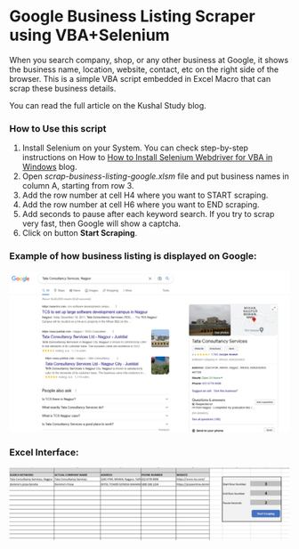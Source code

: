 <h1>Google Business Listing Scraper using VBA+Selenium</h1>
<p>When you search company, shop, or any other business at Google, it shows the business name, location, website, contact, etc on the right side of the browser. This is a simple VBA script embedded in Excel Macro that can scrap these business details.</p>
<p>You can read the full article on the Kushal Study blog.</p>

<h3>How to Use this script</h3>
<ol>
<li>Install Selenium on your System. You can check step-by-step instructions on How to <a href="https://www.kushalstudy.com/blog/how-to-install-selenium-webdriver-for-vba-in-windows/">How to Install Selenium Webdriver for VBA in Windows</a> blog.</li>
<li>Open <em>scrap-business-listing-google.xlsm</em> file and put business names in column A, starting from row 3.</li>
<li>Add the row number at cell H4 where you want to START scraping.</li>
<li>Add the row number at cell H6 where you want to END scraping.</li>
<li>Add seconds to pause after each keyword search. If you try to scrap very fast, then Google will show a captcha.</li>
<li>Click on button <b>Start Scraping</b>.</li>
</ol>

<h3>Example of how business listing is displayed on Google:</h3>
<img src="https://github.com/vilash99/google-business-listing-scraper/blob/main/google-business-listing-example.jpg" alt="google-search-result">

<h3>Excel Interface:</h3>
<img src="https://github.com/vilash99/google-business-listing-scraper/blob/main/excel-file-screenshot.jpg" alt="excel-dashboard">
